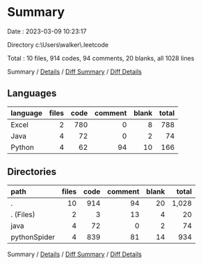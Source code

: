 # Summary

Date : 2023-03-09 10:23:17

Directory c:\\Users\\walker\\.leetcode

Total : 10 files,  914 codes, 94 comments, 20 blanks, all 1028 lines

Summary / [Details](details.md) / [Diff Summary](diff.md) / [Diff Details](diff-details.md)

## Languages
| language | files | code | comment | blank | total |
| :--- | ---: | ---: | ---: | ---: | ---: |
| Excel | 2 | 780 | 0 | 8 | 788 |
| Java | 4 | 72 | 0 | 2 | 74 |
| Python | 4 | 62 | 94 | 10 | 166 |

## Directories
| path | files | code | comment | blank | total |
| :--- | ---: | ---: | ---: | ---: | ---: |
| . | 10 | 914 | 94 | 20 | 1,028 |
| . (Files) | 2 | 3 | 13 | 4 | 20 |
| java | 4 | 72 | 0 | 2 | 74 |
| pythonSpider | 4 | 839 | 81 | 14 | 934 |

Summary / [Details](details.md) / [Diff Summary](diff.md) / [Diff Details](diff-details.md)
